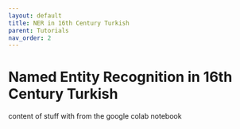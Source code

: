 ```yaml
---
layout: default
title: NER in 16th Century Turkish
parent: Tutorials
nav_order: 2
---
```


# Named Entity Recognition in 16th Century Turkish

content of stuff with from the google colab notebook